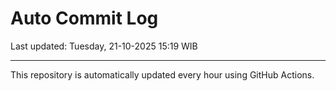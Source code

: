 # Auto Commit Log

Last updated: Tuesday, 21-10-2025 15:19 WIB

---

This repository is automatically updated every hour using GitHub Actions.
